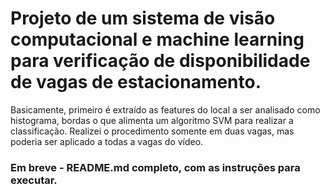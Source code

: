 # Projeto de um sistema de visão computacional e machine learning para verificação de disponibilidade de vagas de estacionamento.



Basicamente, primeiro é extraído as features do local a ser analisado como histograma, bordas o que alimenta um algoritmo SVM para realizar a classificação. Realizei o procedimento somente em duas vagas, mas poderia ser aplicado a todas a vagas do vídeo.


### Em breve - README.md completo, com as instruções para executar.
